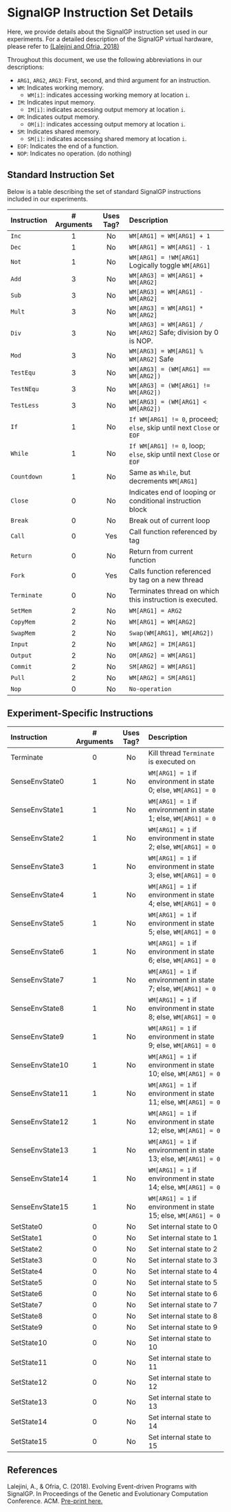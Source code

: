 
# SignalGP Instruction Set Details

Here, we provide details about the SignalGP instruction set used in our experiments.
For a detailed description of the SignalGP virtual hardware, please refer to
[(Lalejini and Ofria, 2018)](https://arxiv.org/pdf/1804.05445.pdf)

Throughout this document, we use the following abbreviations in our descriptions:

- `ARG1`, `ARG2`, `ARG3`: First, second, and third argument for an instruction.
- `WM`: Indicates working memory.
  - `WM[i]`: indicates accessing working memory at location `i`.
- `IM`: Indicates input memory.
  - `IM[i]`: indicates accessing output memory at location `i`.
- `OM`: Indicates output memory.
  - `OM[i]`: indicates accessing output memory at location `i`.
- `SM`: Indicates shared memory.
  - `SM[i]`: indicates accessing shared memory at location `i`.
- `EOF`: Indicates the end of a function.
- `NOP`: Indicates no operation. (do nothing)

## Standard Instruction Set

Below is a table describing the set of standard SignalGP instructions included in our experiments.

| Instruction | # Arguments | Uses Tag? | Description |
| :---        | :---:       | :---:     | :---        |
| `Inc`       | 1           | No        | `WM[ARG1] = WM[ARG1] + 1` |
| `Dec`       | 1           | No        | `WM[ARG1] = WM[ARG1] - 1` |
| `Not`       | 1           | No        | `WM[ARG1] = !WM[ARG1]` Logically toggle `WM[ARG1]` |
| `Add`       | 3           | No        | `WM[ARG3] = WM[ARG1] + WM[ARG2]` |
| `Sub`       | 3           | No        | `WM[ARG3] = WM[ARG1] - WM[ARG2]` |
| `Mult`      | 3           | No        | `WM[ARG3] = WM[ARG1] * WM[ARG2]` |
| `Div`       | 3           | No        | `WM[ARG3] = WM[ARG1] / WM[ARG2]` Safe; division by 0 is NOP. |
| `Mod`       | 3           | No        | `WM[ARG3] = WM[ARG1] % WM[ARG2]` Safe|
| `TestEqu`   | 3           | No        | `WM[ARG3] = (WM[ARG1] == WM[ARG2])` |
| `TestNEqu`  | 3           | No        | `WM[ARG3] = (WM[ARG1] != WM[ARG2])` |
| `TestLess`  | 3           | No        | `WM[ARG3] = (WM[ARG1] < WM[ARG2])` |
| `If`        | 1           | No        | `If WM[ARG1] != 0`, proceed; `else`, skip until next `Close` or `EOF` |
| `While`     | 1           | No        | `If WM[ARG1] != 0`, loop; `else`, skip until next `Close` or `EOF` |
| `Countdown` | 1           | No        | Same as `While`, but decrements `WM[ARG1]` |
| `Close`     | 0           | No        | Indicates end of looping or conditional instruction block |
| `Break`     | 0           | No        | Break out of current loop |
| `Call`      | 0           | Yes       | Call function referenced by tag |
| `Return`    | 0           | No        | Return from current function |
| `Fork`      | 0           | Yes       | Calls function referenced by tag on a new thread |
| `Terminate`      | 0           | No       | Terminates thread on which this instruction is executed. |
| `SetMem`    | 2           | No        | `WM[ARG1] = ARG2` |
| `CopyMem`   | 2           | No        | `WM[ARG1] = WM[ARG2]` |
| `SwapMem`   | 2           | No        | `Swap(WM[ARG1], WM[ARG2])` |
| `Input`     | 2           | No        | `WM[ARG2] = IM[ARG1]` |
| `Output`    | 2           | No        | `OM[ARG2] = WM[ARG1]` |
| `Commit`    | 2           | No        | `SM[ARG2] = WM[ARG1]` |
| `Pull`      | 2           | No        | `WM[ARG2] = SM[ARG1]` |
| `Nop`       | 0           | No        | `No-operation` |

## Experiment-Specific Instructions

| Instruction   | # Arguments | Uses Tag? | Description |
| :---          | :---:       | :---:     | :---        |
| Terminate     | 0           | No | Kill thread `Terminate` is executed on |
| SenseEnvState0 | 1           | No | `WM[ARG1] = 1` if environment in state 0; else, `WM[ARG1] = 0` |
| SenseEnvState1 | 1           | No | `WM[ARG1] = 1` if environment in state 1; else, `WM[ARG1] = 0` |
| SenseEnvState2 | 1           | No | `WM[ARG1] = 1` if environment in state 2; else, `WM[ARG1] = 0` |
| SenseEnvState3 | 1           | No | `WM[ARG1] = 1` if environment in state 3; else, `WM[ARG1] = 0` |
| SenseEnvState4 | 1           | No | `WM[ARG1] = 1` if environment in state 4; else, `WM[ARG1] = 0` |
| SenseEnvState5 | 1           | No | `WM[ARG1] = 1` if environment in state 5; else, `WM[ARG1] = 0` |
| SenseEnvState6 | 1           | No | `WM[ARG1] = 1` if environment in state 6; else, `WM[ARG1] = 0` |
| SenseEnvState7 | 1           | No | `WM[ARG1] = 1` if environment in state 7; else, `WM[ARG1] = 0` |
| SenseEnvState8 | 1           | No | `WM[ARG1] = 1` if environment in state 8; else, `WM[ARG1] = 0` |
| SenseEnvState9 | 1           | No | `WM[ARG1] = 1` if environment in state 9; else, `WM[ARG1] = 0` |
| SenseEnvState10 | 1           | No | `WM[ARG1] = 1` if environment in state 10; else, `WM[ARG1] = 0` |
| SenseEnvState11 | 1           | No | `WM[ARG1] = 1` if environment in state 11; else, `WM[ARG1] = 0` |
| SenseEnvState12 | 1           | No | `WM[ARG1] = 1` if environment in state 12; else, `WM[ARG1] = 0` |
| SenseEnvState13 | 1           | No | `WM[ARG1] = 1` if environment in state 13; else, `WM[ARG1] = 0` |
| SenseEnvState14 | 1           | No | `WM[ARG1] = 1` if environment in state 14; else, `WM[ARG1] = 0` |
| SenseEnvState15 | 1           | No | `WM[ARG1] = 1` if environment in state 15; else, `WM[ARG1] = 0` |
| SetState0 | 0 | No | Set internal state to 0 |
| SetState1 | 0 | No | Set internal state to 1 |
| SetState2 | 0 | No | Set internal state to 2 |
| SetState3 | 0 | No | Set internal state to 3 |
| SetState4 | 0 | No | Set internal state to 4 |
| SetState5 | 0 | No | Set internal state to 5 |
| SetState6 | 0 | No | Set internal state to 6 |
| SetState7 | 0 | No | Set internal state to 7 |
| SetState8 | 0 | No | Set internal state to 8 |
| SetState9 | 0 | No | Set internal state to 9 |
| SetState10 | 0 | No | Set internal state to 10 |
| SetState11 | 0 | No | Set internal state to 11 |
| SetState12 | 0 | No | Set internal state to 12 |
| SetState13 | 0 | No | Set internal state to 13 |
| SetState14 | 0 | No | Set internal state to 14 |
| SetState15 | 0 | No | Set internal state to 15 |

## References

Lalejini, A., & Ofria, C. (2018). Evolving Event-driven Programs with SignalGP. In Proceedings of the Genetic and Evolutionary Computation Conference. ACM. [Pre-print here.](https://arxiv.org/pdf/1804.05445.pdf)